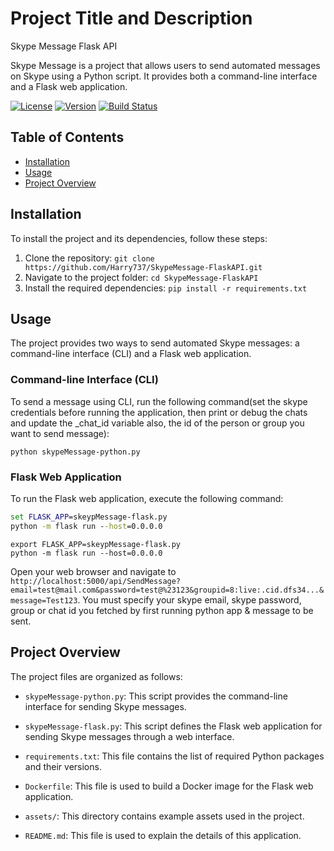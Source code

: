 # Project Title and Description
Skype Message Flask API

Skype Message is a project that allows users to send automated messages on Skype using a Python script. It provides both a command-line interface and a Flask web application.

[![License](https://img.shields.io/badge/license-MIT-blue.svg)](https://github.com/username/repo/blob/master/LICENSE)
[![Version](https://img.shields.io/badge/version-1.0.0-green.svg)](https://github.com/username/repo/releases)
[![Build Status](https://img.shields.io/badge/build-passing-brightgreen.svg)](https://github.com/username/repo/actions)

## Table of Contents
- [Installation](#installation)
- [Usage](#usage)
- [Project Overview](#project-overview)

## Installation
To install the project and its dependencies, follow these steps:

1. Clone the repository: `git clone https://github.com/Harry737/SkypeMessage-FlaskAPI.git`
2. Navigate to the project folder: `cd SkypeMessage-FlaskAPI`
3. Install the required dependencies: `pip install -r requirements.txt`

## Usage
The project provides two ways to send automated Skype messages: a command-line interface (CLI) and a Flask web application. 

### Command-line Interface (CLI)
To send a message using CLI, run the following command(set the skype credentials before running the application, then print or debug the chats and update the _chat_id variable also, the id of the person or group you want to send message):

```shell
python skypeMessage-python.py
```

### Flask Web Application
To run the Flask web application, execute the following command:

```cmd
set FLASK_APP=skeypMessage-flask.py
python -m flask run --host=0.0.0.0
```

```shell
export FLASK_APP=skeypMessage-flask.py
python -m flask run --host=0.0.0.0
```

Open your web browser and navigate to `http://localhost:5000/api/SendMessage?email=test@mail.com&password=test@%23123&groupid=8:live:.cid.dfs34...&message=Test123`. You must specify your skype email, skype password, group or chat id you fetched by first running python app & message to be sent.

## Project Overview
The project files are organized as follows:

- `skypeMessage-python.py`: This script provides the command-line interface for sending Skype messages.

- `skypeMessage-flask.py`: This script defines the Flask web application for sending Skype messages through a web interface.

- `requirements.txt`: This file contains the list of required Python packages and their versions.

- `Dockerfile`: This file is used to build a Docker image for the Flask web application.

- `assets/`: This directory contains example assets used in the project.

- `README.md`: This file is used to explain the details of this application.
